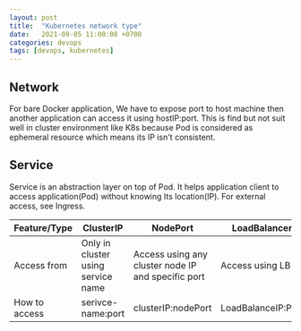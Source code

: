 ```yaml
---
layout: post
title:  "Kubernetes network type"
date:   2021-09-05 11:00:00 +0700
categories: devops
tags: [devops, kubernetes]
---
```


## Network
For bare Docker application, We have to expose port to host machine then another application can access it using hostIP:port. This is find but not suit well in cluster environment like K8s because Pod is considered as ephemeral resource which means its IP isn't consistent.

## Service
Service is an abstraction layer on top of Pod. It helps application client to access application(Pod) without knowing Its location(IP). For external access, see Ingress.


|Feature/Type|ClusterIP|NodePort|LoadBalancer|
|------------|---------|--------|------------|
| Access from | Only in cluster using service name | Access using any cluster node IP and specific port | Access using LB IP |
| How to access | serivce-name:port | clusterIP:nodePort | LoadBalanceIP:Port
